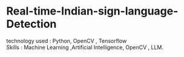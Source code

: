 # Real-time-Indian-sign-language-Detection
technology used : Python, OpenCV , Tensorflow </br>
Skills : Machine Learning ,Artificial Intelligence, OpenCV , LLM.
